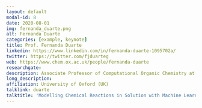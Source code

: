 ```yaml
---
layout: default
modal-id: 8
date: 2020-08-01
img: fernanda_duarte.png
alt: Fernanda Duarte
categories: [example, keynote]
title: Prof. Fernanda Duarte
linkedin: https://www.linkedin.com/in/fernanda-duarte-1095702a/
twitter: https://twitter.com/fjduarteg
web: https://www.chem.ox.ac.uk/people/fernanda-duarte
researchgate: 
description: Associate Professor of Computational Organic Chemistry at University of Oxford.
long_description:
affiliation: University of Oxford (UK)
talklink: duarte
talktitle: 'Modelling Chemical Reactions in Solution with Machine Learning Potentials – Balancing Efficiency and Accuracy'
---
```

